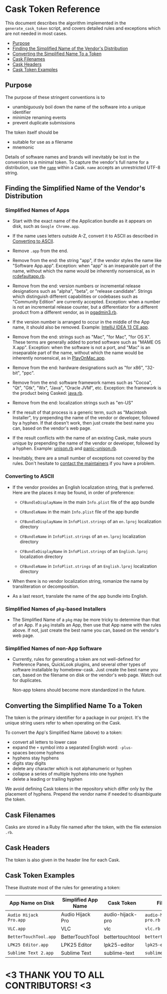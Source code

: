 # Cask Token Reference

This document describes the algorithm implemented in the `generate_cask_token`
script, and covers detailed rules and exceptions which are not needed in
most cases.

 * [Purpose](#purpose)
 * [Finding the Simplified Name of the Vendor's Distribution](#finding-the-simplified-name-of-the-vendors-distribution)
 * [Converting the Simplified Name To a Token](#converting-the-simplified-name-to-a-token)
 * [Cask Filenames](#cask-filenames)
 * [Cask Headers](#cask-headers)
 * [Cask Token Examples](#cask-token-examples)

## Purpose

The purpose of these stringent conventions is to

 * unambiguously boil down the name of the software into a unique identifier
 * minimize renaming events
 * prevent duplicate submissions

The token itself should be

 * suitable for use as a filename
 * mnemonic

Details of software names and brands will inevitably be lost in the
conversion to a minimal token.  To capture the vendor's full name for a
distribution, use the [`name`](CASK_LANGUAGE_REFERENCE.md#name-stanza-details) within a Cask.
`name` accepts an unrestricted UTF-8 string.

## Finding the Simplified Name of the Vendor's Distribution

### Simplified Names of Apps

  * Start with the exact name of the Application bundle as it appears on disk,
    such as `Google Chrome.app`.

  * If the name uses letters outside A-Z, convert it to ASCII as described in
    [Converting to ASCII](#converting-to-ascii).

  * Remove `.app` from the end.

  * Remove from the end: the string "app", if the vendor styles the name
    like "Software App.app".  Exception: when "app" is an inseparable part of the
    name, without which the name would be inherently nonsensical, as in [rcdefaultapp.rb](../Casks/rcdefaultapp.rb).

  * Remove from the end: version numbers or incremental release designations such
    as "alpha", "beta", or "release candidate".  Strings which distinguish different
    capabilities or codebases such as "Community Edition" are currently accepted.
    Exception: when a number is not an incremental release counter, but a
    differentiator for a different product from a different vendor, as in [pgadmin3.rb](../Casks/pgadmin3.rb).

  * If the version number is arranged to occur in the middle of the App name,
    it should also be removed.  Example: [IntelliJ IDEA 13 CE.app](../Casks/intellij-idea-ce.rb).

  * Remove from the end: strings such as "Mac", "for Mac", "for OS X".
    These terms are generally added to ported software such as "MAME OS X.app".
    Exception: when the software is not a port, and "Mac" is an inseparable
    part of the name, without which the name would be inherently nonsensical,
    as in [PlayOnMac.app](../Casks/playonmac.rb).

  * Remove from the end: hardware designations such as "for x86", "32-bit", "ppc".

  * Remove from the end: software framework names such as "Cocoa", "Qt",
    "Gtk", "Wx", "Java", "Oracle JVM", etc.  Exception: the framework is the
    product being Casked: [java.rb](../Casks/java.rb).

  * Remove from the end: localization strings such as "en-US"

  * If the result of that process is a generic term, such as "Macintosh Installer",
    try prepending the name of the vendor or developer, followed by a hyphen.
    If that doesn't work, then just create the best name you can, based on the
    vendor's web page.

  * If the result conflicts with the name of an existing Cask, make yours unique
    by prepending the name of the vendor or developer, followed by a hyphen.
    Example: [unison.rb](../Casks/unison.rb) and [panic-unison.rb](../Casks/panic-unison.rb).

  * Inevitably, there are a small number of exceptions not covered by the rules.
    Don't hesitate to [contact the maintainers](../../../issues) if you have a
    problem.

### Converting to ASCII

  * If the vendor provides an English localization string, that is preferred.
    Here are the places it may be found, in order of preference:

      * `CFBundleDisplayName` in the main `Info.plist` file of the app
        bundle

      * `CFBundleName` in the main `Info.plist` file of the app bundle

      * `CFBundleDisplayName` in `InfoPlist.strings` of an `en.lproj`
        localization directory

      * `CFBundleName` in `InfoPlist.strings` of an `en.lproj` localization
        directory

      * `CFBundleDisplayName` in `InfoPlist.strings` of an `English.lproj`
        localization directory

      * `CFBundleName` in `InfoPlist.strings` of an `English.lproj`
        localization directory

  * When there is no vendor localization string, romanize the name by
    transliteration or decomposition.

  * As a last resort, translate the name of the app bundle into English.

### Simplified Names of `pkg`-based Installers

  * The Simplified Name of a `pkg` may be more tricky to determine than that
    of an App.  If a `pkg` installs an App, then use that App name with the
    rules above.  If not, just create the best name you can, based on the
    vendor's web page.

### Simplified Names of non-App Software

  * Currently, rules for generating a token are not well-defined for
    Preference Panes, QuickLook plugins, and several other types of software
    installable by homebrew-cask.  Just create the best name you can, based
    on the filename on disk or the vendor's web page.  Watch out for
    duplicates.

    Non-app tokens should become more standardized in the future.

## Converting the Simplified Name To a Token

The token is the primary identifier for a package in our project. It's
the unique string users refer to when operating on the Cask.

To convert the App's Simplified Name (above) to a token:

  * convert all letters to lower case
  * expand the `+` symbol into a separated English word: `-plus-`
  * spaces become hyphens
  * hyphens stay hyphens
  * digits stay digits
  * delete any character which is not alphanumeric or hyphen
  * collapse a series of multiple hyphens into one hyphen
  * delete a leading or trailing hyphen

We avoid defining Cask tokens in the repository which differ only by the
placement of hyphens.  Prepend the vendor name if needed to disambiguate
the token.

## Cask Filenames

Casks are stored in a Ruby file named after the token, with the file
extension `.rb`.

## Cask Headers

The token is also given in the header line for each Cask.

## Cask Token Examples

These illustrate most of the rules for generating a token:

App Name on Disk       | Simplified App Name | Cask Token       | Filename
-----------------------|---------------------|------------------|----------------------
`Audio Hijack Pro.app` | Audio Hijack Pro    | audio-hijack-pro | `audio-hijack-pro.rb`
`VLC.app`              | VLC                 | vlc              | `vlc.rb`
`BetterTouchTool.app`  | BetterTouchTool     | bettertouchtool  | `bettertouchtool.rb`
`LPK25 Editor.app`     | LPK25 Editor        | lpk25-editor     | `lpk25-editor.rb`
`Sublime Text 2.app`   | Sublime Text        | sublime-text     | `sublime-text.rb`


# <3 THANK YOU TO ALL CONTRIBUTORS! <3
